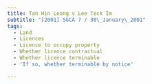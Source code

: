 ```yaml
---
title: Tan Hin Leong v Lee Teck Im
subtitle: "[2001] SGCA 7 / 30\_January\_2001"
tags:
  - Land
  - Licences
  - Licence to occupy property
  - Whether licence contractual
  - Whether licence terminable
  - 'If so, whether terminable by notice'

---
```


